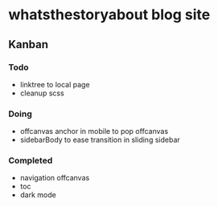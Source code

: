 # whatsthestoryabout blog site

## Kanban

### Todo

- linktree to local page
- cleanup scss

### Doing

- offcanvas anchor in mobile to pop offcanvas
- sidebarBody to ease transition in sliding sidebar

### Completed

- navigation offcanvas
- toc
- dark mode

<!-- 
### Archived

-

-->